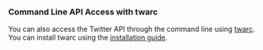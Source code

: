 
### Command Line API Access with twarc

You can also access the Twitter API through the command line using [twarc](https://github.com/DocNow/twarc).  You can install twarc using the [installation guide](https://twarc-project.readthedocs.io/en/latest/).  
